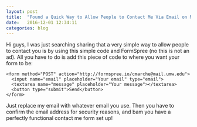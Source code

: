 ```yaml
---
layout: post
title:  "Found a Quick Way to Allow People to Contact Me Via Email on My Site"
date:   2016-12-01 12:34:11
categories: blog
---
```


Hi guys, I was just searching sharing that a very simple way to allow people to contact you is by using this simple code and FormSpree (no this is not an ad). All you have to do is add this piece of code to where you want your form to be:

```
<form method="POST" action="http://formspree.io/cmarche@mail.umw.edu">
  <input name="email" placeholder="Your email" type="email">
  <textarea name="message" placeholder="Your message"></textarea>
  <button type="submit">Send</button>
</form>
```

Just replace my email with whatever email you use. Then you have to confirm the email address for security reasons, and bam you have a perfectly functional contact me form set up!